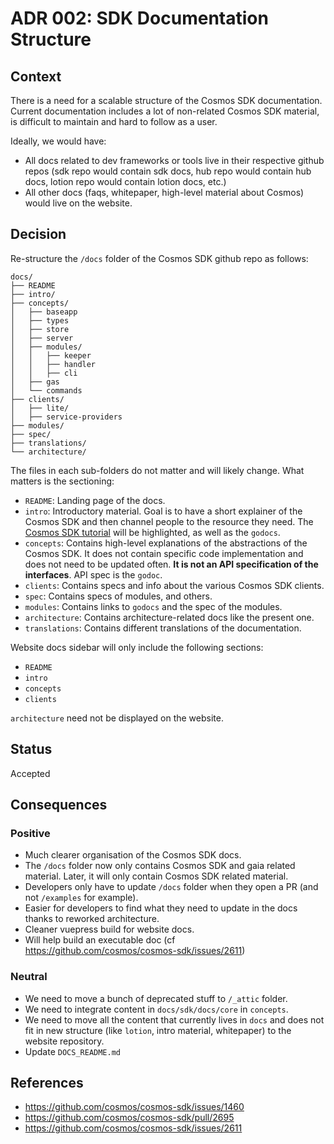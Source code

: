 # ADR 002: SDK Documentation Structure

## Context

There is a need for a scalable structure of the Cosmos SDK documentation. Current documentation includes a lot of non-related Cosmos SDK material, is difficult to maintain and hard to follow as a user.

Ideally, we would have:

* All docs related to dev frameworks or tools live in their respective github repos (sdk repo would contain sdk docs, hub repo would contain hub docs, lotion repo would contain lotion docs, etc.)
* All other docs (faqs, whitepaper, high-level material about Cosmos) would live on the website.

## Decision

Re-structure the `/docs` folder of the Cosmos SDK github repo as follows:

```text
docs/
├── README
├── intro/
├── concepts/
│   ├── baseapp
│   ├── types
│   ├── store
│   ├── server
│   ├── modules/
│   │   ├── keeper
│   │   ├── handler
│   │   ├── cli
│   ├── gas
│   └── commands
├── clients/
│   ├── lite/
│   ├── service-providers
├── modules/
├── spec/
├── translations/
└── architecture/
```

The files in each sub-folders do not matter and will likely change. What matters is the sectioning:

* `README`: Landing page of the docs.
* `intro`: Introductory material. Goal is to have a short explainer of the Cosmos SDK and then channel people to the resource they need. The [Cosmos SDK tutorial](https://github.com/cosmos/sdk-application-tutorial/) will be highlighted, as well as the `godocs`.
* `concepts`: Contains high-level explanations of the abstractions of the Cosmos SDK. It does not contain specific code implementation and does not need to be updated often. **It is not an API specification of the interfaces**. API spec is the `godoc`.
* `clients`: Contains specs and info about the various Cosmos SDK clients.
* `spec`: Contains specs of modules, and others.
* `modules`: Contains links to `godocs` and the spec of the modules.
* `architecture`: Contains architecture-related docs like the present one.
* `translations`: Contains different translations of the documentation.

Website docs sidebar will only include the following sections:

* `README`
* `intro`
* `concepts`
* `clients`

`architecture` need not be displayed on the website.

## Status

Accepted

## Consequences

### Positive

* Much clearer organisation of the Cosmos SDK docs.
* The `/docs` folder now only contains Cosmos SDK and gaia related material. Later, it will only contain Cosmos SDK related material.
* Developers only have to update `/docs` folder when they open a PR (and not `/examples` for example).
* Easier for developers to find what they need to update in the docs thanks to reworked architecture.
* Cleaner vuepress build for website docs.
* Will help build an executable doc (cf https://github.com/cosmos/cosmos-sdk/issues/2611)

### Neutral

* We need to move a bunch of deprecated stuff to `/_attic` folder.
* We need to integrate content in `docs/sdk/docs/core` in `concepts`.
* We need to move all the content that currently lives in `docs` and does not fit in new structure (like `lotion`, intro material, whitepaper) to the website repository.
* Update `DOCS_README.md`

## References

* https://github.com/cosmos/cosmos-sdk/issues/1460
* https://github.com/cosmos/cosmos-sdk/pull/2695
* https://github.com/cosmos/cosmos-sdk/issues/2611

